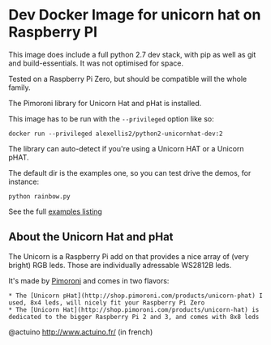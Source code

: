 Dev Docker Image for unicorn hat on Raspberry PI
================================================

This image does include a full python 2.7 dev stack, with pip as well as git and build-essentials.
It was not optimised for space.

Tested on a Raspberry Pi Zero, but should be compatible will the whole family.

The Pimoroni library for Unicorn Hat and pHat is installed.

This image has to be run with the `--privileged` option like so:

    docker run --privileged alexellis2/python2-unicornhat-dev:2 

The library can auto-detect if you're using a Unicorn HAT or a Unicorn pHAT.

The default dir is the examples one, so you can test drive the demos, for instance:

	python rainbow.py
	
See the full [examples listing](https://github.com/pimoroni/unicorn-hat/tree/master/examples)
	
About the Unicorn Hat and pHat
------------------------------
The Unicorn is a Raspberry Pi add on that provides a nice array of (very bright) RGB leds.
Those are individually adressable WS2812B leds.

It's made by [Pimoroni](https://shop.pimoroni.com) and comes in two flavors:

	* The [Unicorn pHat](http://shop.pimoroni.com/products/unicorn-phat) I used, 8x4 leds, will nicely fit your Raspberry Pi Zero
	* The [Unicorn Hat](http://shop.pimoroni.com/products/unicorn-hat) is dedicated to the bigger Raspberry Pi 2 and 3, and comes with 8x8 leds

	
@actuino
http://www.actuino.fr/ (in french)